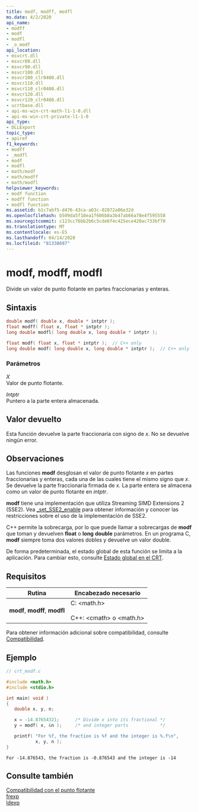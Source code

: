 ```yaml
---
title: modf, modff, modfl
ms.date: 4/2/2020
api_name:
- modff
- modf
- modfl
- _o_modf
api_location:
- msvcrt.dll
- msvcr80.dll
- msvcr90.dll
- msvcr100.dll
- msvcr100_clr0400.dll
- msvcr110.dll
- msvcr110_clr0400.dll
- msvcr120.dll
- msvcr120_clr0400.dll
- ucrtbase.dll
- api-ms-win-crt-math-l1-1-0.dll
- api-ms-win-crt-private-l1-1-0
api_type:
- DLLExport
topic_type:
- apiref
f1_keywords:
- modff
- _modfl
- modf
- modfl
- math/modf
- math/modff
- math/modfl
helpviewer_keywords:
- modf function
- modff function
- modfl function
ms.assetid: b1c7abf5-d476-43ca-a03c-02072a86e32d
ms.openlocfilehash: b509da5f18ea1f606b8a3b47ab66a78e4f595558
ms.sourcegitcommit: c123cc76bb2b6c5cde6f4c425ece420ac733bf70
ms.translationtype: MT
ms.contentlocale: es-ES
ms.lasthandoff: 04/14/2020
ms.locfileid: "81338697"
---
```

# <a name="modf-modff-modfl"></a>modf, modff, modfl

Divide un valor de punto flotante en partes fraccionarias y enteras.

## <a name="syntax"></a>Sintaxis

```C
double modf( double x, double * intptr );
float modff( float x, float * intptr );
long double modfl( long double x, long double * intptr );
```

```cpp
float modf( float x, float * intptr );  // C++ only
long double modf( long double x, long double * intptr );  // C++ only
```

### <a name="parameters"></a>Parámetros

*X*<br/>
Valor de punto flotante.

*Intptr*<br/>
Puntero a la parte entera almacenada.

## <a name="return-value"></a>Valor devuelto

Esta función devuelve la parte fraccionaria con signo de *x*. No se devuelve ningún error.

## <a name="remarks"></a>Observaciones

Las funciones **modf** desglosan el valor de punto flotante *x* en partes fraccionarias y enteras, cada una de las cuales tiene el mismo signo que *x*. Se devuelve la parte fraccionaria firmada de *x.* La parte entera se almacena como un valor de punto flotante en *intptr*.

**modf** tiene una implementación que utiliza Streaming SIMD Extensions 2 (SSE2). Vea [_set_SSE2_enable](set-sse2-enable.md) para obtener información y conocer las restricciones sobre el uso de la implementación de SSE2.

C++ permite la sobrecarga, por lo que puede llamar a sobrecargas de **modf** que toman y devuelven **float** o **long** **double** parámetros. En un programa C, **modf** siempre toma dos valores dobles y devuelve un valor double.

De forma predeterminada, el estado global de esta función se limita a la aplicación. Para cambiar esto, consulte [Estado global en el CRT](../global-state.md).

## <a name="requirements"></a>Requisitos

|Rutina|Encabezado necesario|
|-------------|---------------------|
|**modf**, **modff**, **modfl**|C: \<math.h><br /><br /> C++: \<cmath> o \<math.h>|

Para obtener información adicional sobre compatibilidad, consulte [Compatibilidad](../../c-runtime-library/compatibility.md).

## <a name="example"></a>Ejemplo

```C
// crt_modf.c

#include <math.h>
#include <stdio.h>

int main( void )
{
   double x, y, n;

   x = -14.87654321;      /* Divide x into its fractional */
   y = modf( x, &n );     /* and integer parts            */

   printf( "For %f, the fraction is %f and the integer is %.f\n",
           x, y, n );
}
```

```Output
For -14.876543, the fraction is -0.876543 and the integer is -14
```

## <a name="see-also"></a>Consulte también

[Compatibilidad con el punto flotante](../../c-runtime-library/floating-point-support.md)<br/>
[frexp](frexp.md)<br/>
[ldexp](ldexp.md)<br/>
